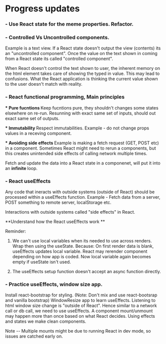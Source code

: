 # Progress updates

### - Use React state for the meme properties. Refactor.

### - Controlled Vs Uncontrolled components.
Example is a text view. If a React state doesn't output the view (contents) its an "uncontrolled component".
Once the value on the text shown in coming from a React state its called "controlled component".

When React doesn't control the text shown to user, the inherent memory on the html element takes care of showing the typed in value. This may lead to confusions. What the React application is thinking the current value shown to the user doesn't match with reality.

### - React functional programming, Main principles
 
 <b> * Pure fucntions </b>
Keep fucntions pure, they shouldn't changes some states elsewhere on re-run. 
Resunning with exact same set of inputs, should out exact same set of outputs.

<b> * Immutability </b>
Respect immutabilities. Example - do not change props values in a receving component.

<b>* Avoiding side effects </b>
Example is making a fetch request (GET, POST etc) in a component. Sometimes React might need to rerun a components, but this creates unintended side effects of calling network multiple times.

Fetch and update the data into a React state in a componenet, will put it into an <b>infinite </b> loop.

### - React useEffects

Any code that ineracts with outside systems (outside of React) should be processed within a useEffects function. Example - Fetch data from a server, POST something to remote server, localStorage etc.

Interactions with outside systems called "side effects" in React.

**Understand how the React useEffects work **

Reminder: 

1) We can't use local variables when its needed to use across renders. Wrap then using the useState. Because: On first render data is blank, useEffects updates local variable. React may rerender component depending on how app is coded. Now local variable again becomes empty if useState isn't used.

2) The useEffects setup function doesn't accept an async function directly.

### - Practice useEffects, window size app.

Install react-bootstrap for styling. (Note: Don't mix and use react-bootsrap and vanilla bootstrap)
WindowResize app to learn useEffects. Listening to html window size change is "outside of React". Hence similar to
a network call or db call, we need to use useEffects. 
A component mount/unmount may happen more than once based on what React decides. Using effects and states we make clean components.

Note -- Multiple mounts might be due to running React in dev mode, so issues are catched early on.
